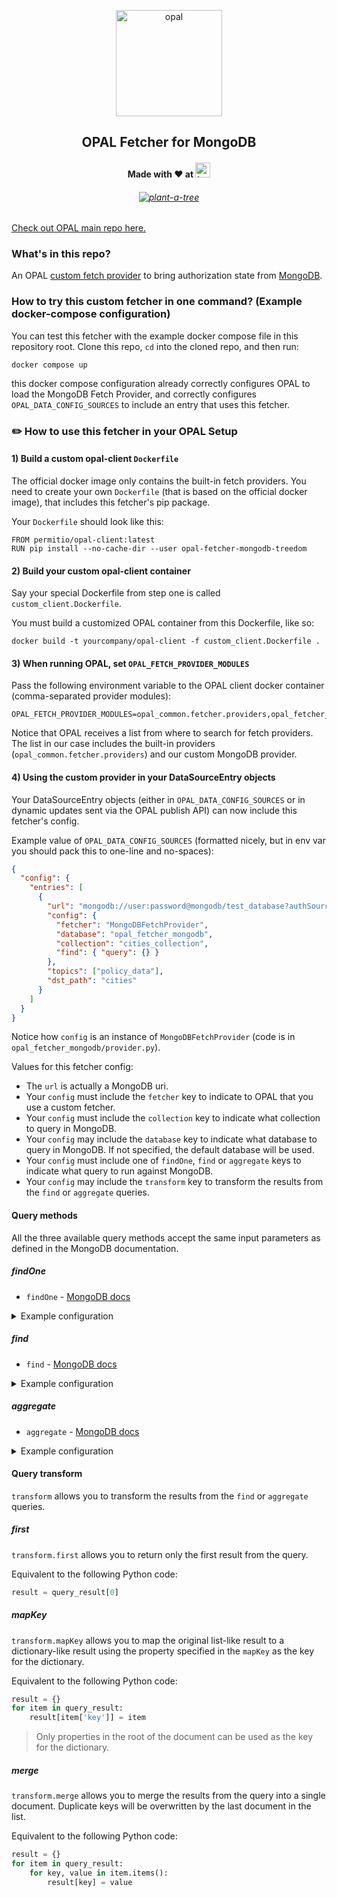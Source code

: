 <p  align="center">
 <img src="https://i.ibb.co/BGVBmMK/opal.png" height=170 alt="opal" border="0" />
</p>
<h2 align="center">
OPAL Fetcher for MongoDB
</h2>

<h4 align="center">
Made with ❤️ at <a href="https://treedom.net"><img src="https://i.ibb.co/QfYVtP5/Treedom-logo.png" height="24" alt="treedom" border="0" /></a>
</h4>

<h6 align="center">
<a href="https://www.treedom.net/it/organization/treedom/event/treedom-open-source"><img src="https://badges.treedom.net/badge/f/treedom-open-source?2" alt="plant-a-tree" border="0" /></a>
</h6>

[Check out OPAL main repo here.](https://github.com/permitio/opal)


### What's in this repo?
An OPAL [custom fetch provider](https://docs.opal.ac/tutorials/write_your_own_fetch_provider) to bring authorization state from [MongoDB](https://www.mongodb.com/).

### How to try this custom fetcher in one command? (Example docker-compose configuration)

You can test this fetcher with the example docker compose file in this repository root. Clone this repo, `cd` into the cloned repo, and then run:
```
docker compose up
```
this docker compose configuration already correctly configures OPAL to load the MongoDB Fetch Provider, and correctly configures `OPAL_DATA_CONFIG_SOURCES` to include an entry that uses this fetcher.

### ✏️ How to use this fetcher in your OPAL Setup

#### 1) Build a custom opal-client `Dockerfile`

The official docker image only contains the built-in fetch providers. You need to create your own `Dockerfile` (that is based on the official docker image), that includes this fetcher's pip package.

Your `Dockerfile` should look like this:
```
FROM permitio/opal-client:latest
RUN pip install --no-cache-dir --user opal-fetcher-mongodb-treedom
```

#### 2) Build your custom opal-client container
Say your special Dockerfile from step one is called `custom_client.Dockerfile`.

You must build a customized OPAL container from this Dockerfile, like so:
```
docker build -t yourcompany/opal-client -f custom_client.Dockerfile .
```

#### 3) When running OPAL, set `OPAL_FETCH_PROVIDER_MODULES`
Pass the following environment variable to the OPAL client docker container (comma-separated provider modules):
```
OPAL_FETCH_PROVIDER_MODULES=opal_common.fetcher.providers,opal_fetcher_mongodb.provider
```
Notice that OPAL receives a list from where to search for fetch providers.
The list in our case includes the built-in providers (`opal_common.fetcher.providers`) and our custom MongoDB provider.

#### 4) Using the custom provider in your DataSourceEntry objects

Your DataSourceEntry objects (either in `OPAL_DATA_CONFIG_SOURCES` or in dynamic updates sent via the OPAL publish API) can now include this fetcher's config.

Example value of `OPAL_DATA_CONFIG_SOURCES` (formatted nicely, but in env var you should pack this to one-line and no-spaces):
```json
{
  "config": {
    "entries": [
      {
        "url": "mongodb://user:password@mongodb/test_database?authSource=admin",
        "config": {
          "fetcher": "MongoDBFetchProvider",
          "database": "opal_fetcher_mongodb",
          "collection": "cities_collection",
          "find": { "query": {} }
        },
        "topics": ["policy_data"],
        "dst_path": "cities"
      }
    ]
  }
}
```

Notice how `config` is an instance of `MongoDBFetchProvider` (code is in `opal_fetcher_mongodb/provider.py`).

Values for this fetcher config:
* The `url` is actually a MongoDB uri.
* Your `config` must include the `fetcher` key to indicate to OPAL that you use a custom fetcher.
* Your `config` must include the `collection` key to indicate what collection to query in MongoDB.
* Your `config` may include the `database` key to indicate what database to query in MongoDB. If not specified, the default database will be used.
* Your `config` must include one of `findOne`, `find` or `aggregate` keys to indicate what query to run against MongoDB.
* Your `config` may include the `transform` key to transform the results from the `find` or `aggregate` queries.

#### Query methods
All the three available query methods accept the same input parameters as defined in the MongoDB documentation.

##### findOne

* `findOne` - [MongoDB docs](https://docs.mongodb.com/manual/reference/method/db.collection.findOne/)

<details>
  <summary>Example configuration</summary>

```json
{
  "config": {
    "entries": [
      {
        ...
        "config": {
          ...
          "findOne": {
            "query": {
              ...
            },
            "projection": {
              ...
            },
            "options": {
              ...
            }
          }
        }
      }
    ]
  }
}
```
</details>

##### find

* `find` - [MongoDB docs](https://docs.mongodb.com/manual/reference/method/db.collection.find/)

<details>
  <summary>Example configuration</summary>

```json
{
  "config": {
    "entries": [
      {
        ...
        "config": {
          ...
          "find": {
            "query": {
              ...
            },
            "projection": {
              ...
            },
            "options": {
              ...
            }
          },
          "transform": {
            "first": false,
            "mapKey": "",
            "merge": true
          }
        }
      }
    ]
  }
}
```
</details>

##### aggregate

* `aggregate` - [MongoDB docs](https://docs.mongodb.com/manual/reference/method/db.collection.aggregate/)

<details>
  <summary>Example configuration</summary>

```json
{
  "config": {
    "entries": [
      {
        ...
        "config": {
          ...
          "aggregate": {
            "pipeline": [
              ...
            ],
            "options": {
              ...
            }
          },
          "transform": {
            "first": false,
            "mapKey": ""
          }
        }
      }
    ]
  }
}
```
</details>

#### Query transform
`transform` allows you to transform the results from the `find` or `aggregate` queries.

##### first
`transform.first` allows you to return only the first result from the query.

Equivalent to the following Python code:

```python
result = query_result[0]
```

##### mapKey
`transform.mapKey` allows you to map the original list-like result to a dictionary-like result using the property specified in the `mapKey` as the key for the dictionary.

Equivalent to the following Python code:

```python
result = {}
for item in query_result:
    result[item['key']] = item
```

> Only properties in the root of the document can be used as the key for the dictionary.

##### merge

`transform.merge` allows you to merge the results from the query into a single document. Duplicate keys will be overwritten by the last document in the list.

Equivalent to the following Python code:

```python
result = {}
for item in query_result:
    for key, value in item.items():
        result[key] = value
```